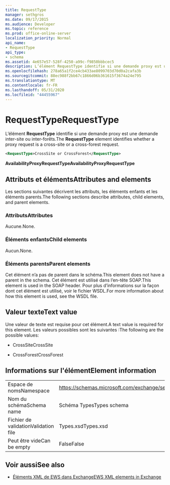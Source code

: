 ```yaml
---
title: RequestType
manager: sethgros
ms.date: 09/17/2015
ms.audience: Developer
ms.topic: reference
ms.prod: office-online-server
localization_priority: Normal
api_name:
- RequestType
api_type:
- schema
ms.assetid: 4e657e57-528f-4250-a99c-f9850bbbcec5
description: L’élément RequestType identifie si une demande proxy est une demande inter-site ou inter-forêts.
ms.openlocfilehash: 278a65a1f2ce4cb433ae8099703d70d0a2cafa3b
ms.sourcegitcommit: 88ec988f2bb67c1866d06b361615f3674a24e795
ms.translationtype: MT
ms.contentlocale: fr-FR
ms.lasthandoff: 05/31/2020
ms.locfileid: "44455967"
---
```

# <a name="requesttype"></a><span data-ttu-id="1f75e-103">RequestType</span><span class="sxs-lookup"><span data-stu-id="1f75e-103">RequestType</span></span>

<span data-ttu-id="1f75e-104">L’élément **RequestType** identifie si une demande proxy est une demande inter-site ou inter-forêts.</span><span class="sxs-lookup"><span data-stu-id="1f75e-104">The **RequestType** element identifies whether a proxy request is a cross-site or a cross-forest request.</span></span> 
  
```xml
<RequestType>CrossSite or CrossForest</RequestType>
```

 <span data-ttu-id="1f75e-105">**AvailabilityProxyRequestType**</span><span class="sxs-lookup"><span data-stu-id="1f75e-105">**AvailabilityProxyRequestType**</span></span>
## <a name="attributes-and-elements"></a><span data-ttu-id="1f75e-106">Attributs et éléments</span><span class="sxs-lookup"><span data-stu-id="1f75e-106">Attributes and elements</span></span>

<span data-ttu-id="1f75e-107">Les sections suivantes décrivent les attributs, les éléments enfants et les éléments parents.</span><span class="sxs-lookup"><span data-stu-id="1f75e-107">The following sections describe attributes, child elements, and parent elements.</span></span>
  
### <a name="attributes"></a><span data-ttu-id="1f75e-108">Attributs</span><span class="sxs-lookup"><span data-stu-id="1f75e-108">Attributes</span></span>

<span data-ttu-id="1f75e-109">Aucune.</span><span class="sxs-lookup"><span data-stu-id="1f75e-109">None.</span></span>
  
### <a name="child-elements"></a><span data-ttu-id="1f75e-110">Éléments enfants</span><span class="sxs-lookup"><span data-stu-id="1f75e-110">Child elements</span></span>

<span data-ttu-id="1f75e-111">Aucun.</span><span class="sxs-lookup"><span data-stu-id="1f75e-111">None.</span></span>
  
### <a name="parent-elements"></a><span data-ttu-id="1f75e-112">Éléments parents</span><span class="sxs-lookup"><span data-stu-id="1f75e-112">Parent elements</span></span>

<span data-ttu-id="1f75e-113">Cet élément n’a pas de parent dans le schéma.</span><span class="sxs-lookup"><span data-stu-id="1f75e-113">This element does not have a parent in the schema.</span></span> <span data-ttu-id="1f75e-114">Cet élément est utilisé dans l’en-tête SOAP.</span><span class="sxs-lookup"><span data-stu-id="1f75e-114">This element is used in the SOAP header.</span></span> <span data-ttu-id="1f75e-115">Pour plus d’informations sur la façon dont cet élément est utilisé, voir le fichier WSDL.</span><span class="sxs-lookup"><span data-stu-id="1f75e-115">For more information about how this element is used, see the WSDL file.</span></span>
  
## <a name="text-value"></a><span data-ttu-id="1f75e-116">Valeur texte</span><span class="sxs-lookup"><span data-stu-id="1f75e-116">Text value</span></span>

<span data-ttu-id="1f75e-117">Une valeur de texte est requise pour cet élément.</span><span class="sxs-lookup"><span data-stu-id="1f75e-117">A text value is required for this element.</span></span> <span data-ttu-id="1f75e-118">Les valeurs possibles sont les suivantes :</span><span class="sxs-lookup"><span data-stu-id="1f75e-118">The following are the possible values:</span></span>
  
- <span data-ttu-id="1f75e-119">CrossSite</span><span class="sxs-lookup"><span data-stu-id="1f75e-119">CrossSite</span></span>
    
- <span data-ttu-id="1f75e-120">CrossForest</span><span class="sxs-lookup"><span data-stu-id="1f75e-120">CrossForest</span></span>
    
## <a name="element-information"></a><span data-ttu-id="1f75e-121">Informations sur l'élément</span><span class="sxs-lookup"><span data-stu-id="1f75e-121">Element information</span></span>

|||
|:-----|:-----|
|<span data-ttu-id="1f75e-122">Espace de noms</span><span class="sxs-lookup"><span data-stu-id="1f75e-122">Namespace</span></span>  <br/> |https://schemas.microsoft.com/exchange/services/2006/types  <br/> |
|<span data-ttu-id="1f75e-123">Nom du schéma</span><span class="sxs-lookup"><span data-stu-id="1f75e-123">Schema name</span></span>  <br/> |<span data-ttu-id="1f75e-124">Schéma Types</span><span class="sxs-lookup"><span data-stu-id="1f75e-124">Types schema</span></span>  <br/> |
|<span data-ttu-id="1f75e-125">Fichier de validation</span><span class="sxs-lookup"><span data-stu-id="1f75e-125">Validation file</span></span>  <br/> |<span data-ttu-id="1f75e-126">Types.xsd</span><span class="sxs-lookup"><span data-stu-id="1f75e-126">Types.xsd</span></span>  <br/> |
|<span data-ttu-id="1f75e-127">Peut être vide</span><span class="sxs-lookup"><span data-stu-id="1f75e-127">Can be empty</span></span>  <br/> |<span data-ttu-id="1f75e-128">False</span><span class="sxs-lookup"><span data-stu-id="1f75e-128">False</span></span>  <br/> |
   
## <a name="see-also"></a><span data-ttu-id="1f75e-129">Voir aussi</span><span class="sxs-lookup"><span data-stu-id="1f75e-129">See also</span></span>



- [<span data-ttu-id="1f75e-130">Éléments XML de EWS dans Exchange</span><span class="sxs-lookup"><span data-stu-id="1f75e-130">EWS XML elements in Exchange</span></span>](ews-xml-elements-in-exchange.md)

